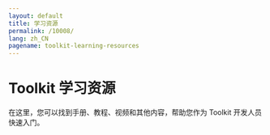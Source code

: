 ```yaml
---
layout: default
title: 学习资源
permalink: /10008/
lang: zh_CN
pagename: toolkit-learning-resources
---
```


# Toolkit 学习资源

在这里，您可以找到手册、教程、视频和其他内容，帮助您作为 Toolkit 开发人员快速入门。
